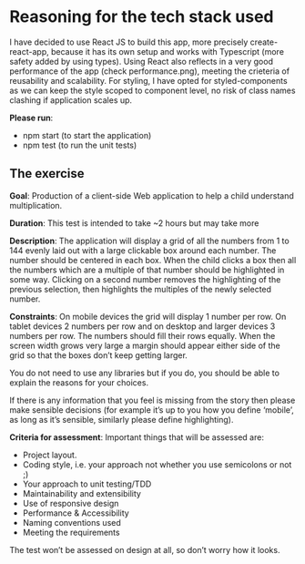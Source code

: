# Reasoning for the tech stack used

I have decided to use React JS to build this app, more precisely create-react-app, because it has its own setup and works with Typescript (more safety added by using types). Using React also reflects in a very good performance of the app (check performance.png), meeting the crieteria of reusability and scalability.
For styling, I have opted for styled-components as we can keep the style scoped to component level, no risk of class names clashing if application scales up.

**Please run**:

- npm start (to start the application)
- npm test (to run the unit tests)

## The exercise

**Goal**: Production of a client-side Web application to help a child understand multiplication.

**Duration**: This test is intended to take ~2 hours but may take more

**Description**: The application will display a grid of all the numbers from 1 to 144 evenly laid out with a large clickable box around each number. The number should be centered in each box. When the child clicks a box then all the numbers which are a multiple of that number should be highlighted in some way. Clicking on a second number removes the highlighting of the previous selection, then highlights the multiples of the newly selected number.

**Constraints**: On mobile devices the grid will display 1 number per row. On tablet devices 2 numbers per row and on desktop and larger devices 3 numbers per row. The numbers should fill their rows equally. When the screen width grows very large a margin should appear either side of the grid so that the boxes don’t keep getting larger.

You do not need to use any libraries but if you do, you should be able to explain the reasons for your choices.

If there is any information that you feel is missing from the story then please make sensible decisions (for example it’s up to you how you define ‘mobile’, as long as it’s sensible, similarly please define highlighting).

**Criteria for assessment**: Important things that will be assessed are:

- Project layout.
- Coding style, i.e. your approach not whether you use semicolons or not ;)
- Your approach to unit testing/TDD
- Maintainability and extensibility
- Use of responsive design
- Performance & Accessibility
- Naming conventions used
- Meeting the requirements

The test won’t be assessed on design at all, so don’t worry how it looks.
